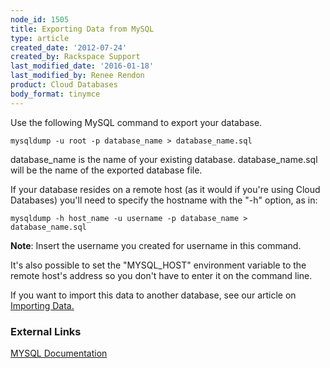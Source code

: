 ```yaml
---
node_id: 1505
title: Exporting Data from MySQL
type: article
created_date: '2012-07-24'
created_by: Rackspace Support
last_modified_date: '2016-01-18'
last_modified_by: Renee Rendon
product: Cloud Databases
body_format: tinymce
---
```


Use the following MySQL command to export your database.

    mysqldump -u root -p database_name > database_name.sql

database\_name is the name of your existing database. database\_name.sql
will be the name of the exported database file.

If your database resides on a remote host (as it would if you're using
Cloud Databases) you'll need to specify the hostname with the "-h"
option, as in:

    mysqldump -h host_name -u username -p database_name > database_name.sql

**Note**: Insert the username you created for username in this command.

It's also possible to set the "MYSQL\_HOST" environment variable to the
remote host's address so you don't have to enter it on the command line.

If you want to import this data to another database, see our article on
[Importing
Data.](/how-to/importing-data-into-cloud-databases "Importing Data")

### External Links

[MYSQL Documentation](http://dev.mysql.com/doc/)

